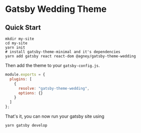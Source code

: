 # Gatsby Wedding Theme

## Quick Start

```shell
mkdir my-site
cd my-site
yarn init
# install gatsby-theme-minimal and it's dependencies
yarn add gatsby react react-dom @agney/gatsby-theme-wedding
```

Then add the theme to your `gatsby-config.js`.

```javascript
module.exports = {
  plugins: [
    {
      resolve: "gatsby-theme-wedding",
      options: {}
    }
  ]
};
```

That's it, you can now run your gatsby site using

```shell
yarn gatsby develop
```
